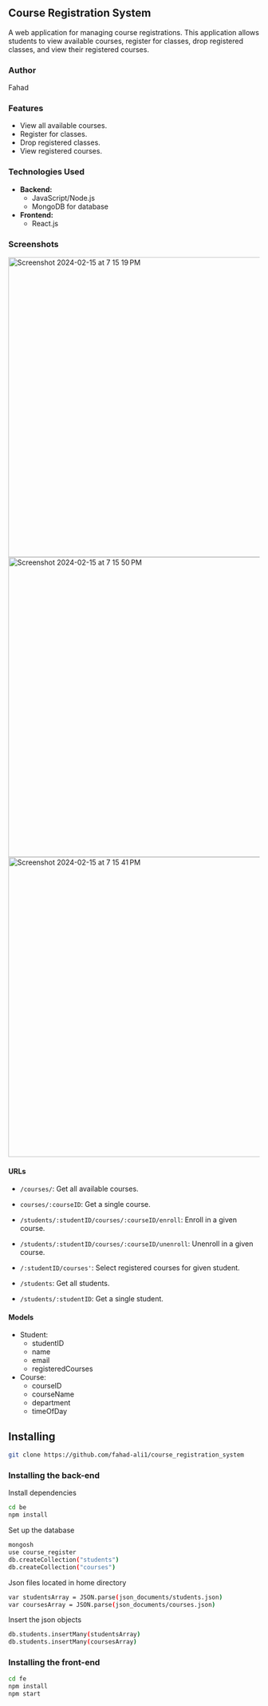 ## Course Registration System

A web application for managing course registrations. This application allows students to view available courses, register for classes, drop registered classes, and view their registered courses.

### Author
Fahad

### Features

- View all available courses.
- Register for classes.
- Drop registered classes.
- View registered courses.

### Technologies Used

- **Backend:**
  - JavaScript/Node.js
  - MongoDB for database
- **Frontend:**
  - React.js

### Screenshots
<img width="600" alt="Screenshot 2024-02-15 at 7 15 19 PM" src="https://github.com/fahad-ali1/course_registration_system/assets/97869609/7413f0c5-0b67-4ecb-a41f-8411a48a58b1">
<img width="600" alt="Screenshot 2024-02-15 at 7 15 50 PM" src="https://github.com/fahad-ali1/course_registration_system/assets/97869609/df475b67-64f1-43ec-813d-8e3cd74710c8">
<img width="600" alt="Screenshot 2024-02-15 at 7 15 41 PM" src="https://github.com/fahad-ali1/course_registration_system/assets/97869609/7aed55fb-f5f4-4ab8-b2c5-881f62b793b5">

#### URLs

- `/courses/`: Get all available courses.
- `courses/:courseID`: Get a single course.

- `/students/:studentID/courses/:courseID/enroll`: Enroll in a given course.
- `/students/:studentID/courses/:courseID/unenroll`: Unenroll in a given course.
- `/:studentID/courses'`: Select registered courses for given student.
  
- `/students`: Get all students.
- `/students/:studentID`: Get a single student.

#### Models

- Student:
  - studentID
  - name
  - email
  - registeredCourses
- Course:
  - courseID
  - courseName
  - department
  - timeOfDay

## Installing
```bash
git clone https://github.com/fahad-ali1/course_registration_system
```

### Installing the back-end
Install dependencies
```bash
cd be
npm install
```

Set up the database
```bash
mongosh
use course_register
db.createCollection("students")
db.createCollection("courses")
```

Json files located in home directory
```bash
var studentsArray = JSON.parse(json_documents/students.json)
var coursesArray = JSON.parse(json_documents/courses.json)
```

Insert the json objects
```bash
db.students.insertMany(studentsArray)
db.students.insertMany(coursesArray)
```

### Installing the front-end
```bash
cd fe
npm install
npm start
```
